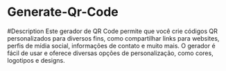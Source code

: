 ﻿# Generate-Qr-Code
 #Description
Este gerador de QR Code permite que você crie códigos QR personalizados para diversos fins, como compartilhar links para websites, perfis de mídia social, informações de contato e muito mais. O gerador é fácil de usar e oferece diversas opções de personalização, como cores, logotipos e designs.
